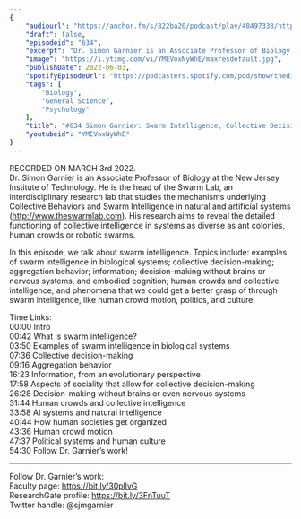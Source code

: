 ```yaml
---
{
	"audiourl": "https://anchor.fm/s/822ba20/podcast/play/48497338/https%3A%2F%2Fd3ctxlq1ktw2nl.cloudfront.net%2Fstaging%2F2022-2-3%2F3014d945-2d6e-d458-61b9-cdf6a90291c0.m4a",
	"draft": false,
	"episodeid": "634",
	"excerpt": "Dr. Simon Garnier is an Associate Professor of Biology at the New Jersey Institute of Technology. He is the head of the Swarm Lab, an interdisciplinary research lab that studies the mechanisms underlying Collective Behaviors and Swarm Intelligence in natural and artificial systems (http://www.theswarmlab.com). His research aims to reveal the detailed functioning of collective intelligence in systems as diverse as ant colonies, human crowds or robotic swarms.",
	"image": "https://i.ytimg.com/vi/YMEVoxNyWhE/maxresdefault.jpg",
	"publishDate": 2022-06-03,
	"spotifyEpisodeUrl": "https://podcasters.spotify.com/pod/show/thedissenter/episodes/634-Simon-Garnier-Swarm-Intelligence--Collective-Decision-Making--and-Human-Societies-e1f6h7q",
	"tags": [
		"Biology",
		"General Science",
		"Psychology"
	],
	"title": "#634 Simon Garnier: Swarm Intelligence, Collective Decision-Making, and Human Societies",
	"youtubeid": "YMEVoxNyWhE"
}
---
```

RECORDED ON MARCH 3rd 2022.  
Dr. Simon Garnier is an Associate Professor of Biology at the New Jersey Institute of Technology. He is the head of the Swarm Lab, an interdisciplinary research lab that studies the mechanisms underlying Collective Behaviors and Swarm Intelligence in natural and artificial systems (http://www.theswarmlab.com). His research aims to reveal the detailed functioning of collective intelligence in systems as diverse as ant colonies, human crowds or robotic swarms.

In this episode, we talk about swarm intelligence. Topics include: examples of swarm intelligence in biological systems; collective decision-making; aggregation behavior; information; decision-making without brains or nervous systems, and embodied cognition; human crowds and collective intelligence; and phenomena that we could get a better grasp of through swarm intelligence, like human crowd motion, politics, and culture.

Time Links:  
<time>00:00</time> Intro  
<time>00:42</time> What is swarm intelligence?  
<time>03:50</time> Examples of swarm intelligence in biological systems  
<time>07:36</time> Collective decision-making  
<time>09:16</time> Aggregation behavior  
<time>16:23</time> Information, from an evolutionary perspective  
<time>17:58</time> Aspects of sociality that allow for collective decision-making  
<time>26:28</time> Decision-making without brains or even nervous systems  
<time>31:44</time> Human crowds and collective intelligence  
<time>33:58</time> AI systems and natural intelligence  
<time>40:44</time> How human societies get organized  
<time>43:36</time> Human crowd motion  
<time>47:37</time> Political systems and human culture  
<time>54:30</time> Follow Dr. Garnier’s work!

---

Follow Dr. Garnier’s work:  
Faculty page: https://bit.ly/30pllvG  
ResearchGate profile: https://bit.ly/3FnTuuT  
Twitter handle: @sjmgarnier
